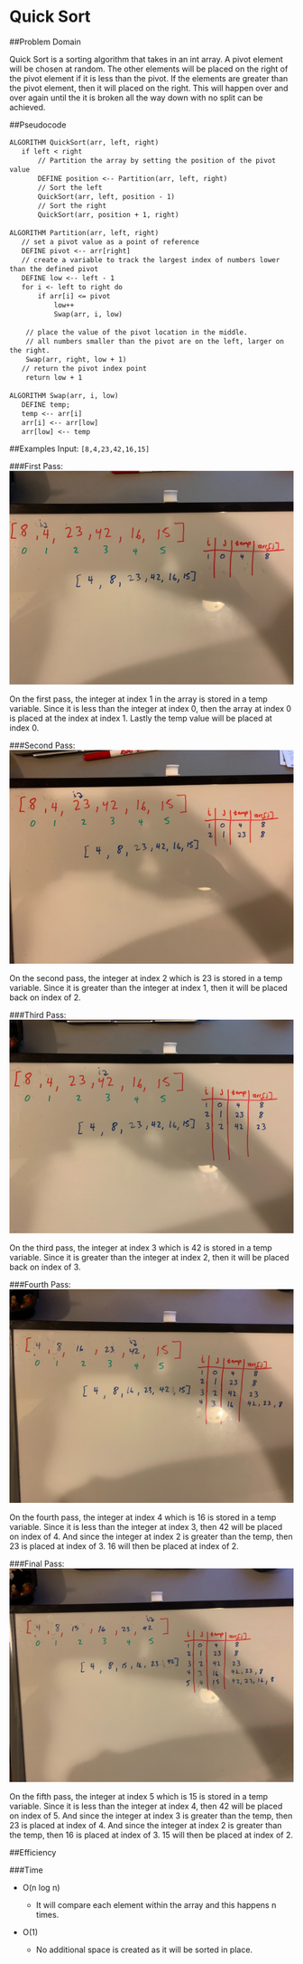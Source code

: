 # Quick Sort

##Problem Domain

Quick Sort is a sorting algorithm that takes in an int array. A pivot element will be chosen at random. The other elements will be placed on the right of the pivot element if it is less than the pivot. If the elements are greater than the pivot element, then it will placed on the right. This will happen over and over again until the it is broken all the way down with no split can be achieved.

 ##Pseudocode
 ```
ALGORITHM QuickSort(arr, left, right)
    if left < right
        // Partition the array by setting the position of the pivot value 
        DEFINE position <-- Partition(arr, left, right) 
        // Sort the left
        QuickSort(arr, left, position - 1)
        // Sort the right
        QuickSort(arr, position + 1, right)

ALGORITHM Partition(arr, left, right)
    // set a pivot value as a point of reference
    DEFINE pivot <-- arr[right]
    // create a variable to track the largest index of numbers lower than the defined pivot
    DEFINE low <-- left - 1
    for i <- left to right do
        if arr[i] <= pivot
            low++
            Swap(arr, i, low)

     // place the value of the pivot location in the middle.
     // all numbers smaller than the pivot are on the left, larger on the right. 
     Swap(arr, right, low + 1)
    // return the pivot index point
     return low + 1

ALGORITHM Swap(arr, i, low)
    DEFINE temp;
    temp <-- arr[i]
    arr[i] <-- arr[low]
    arr[low] <-- temp
```

##Examples
Input: `[8,4,23,42,16,15]`

###First Pass: 
![Output](../../../../../assets/insertion-pass1.jpg)

On the first pass, the integer at index 1 in the array is stored in a temp variable. Since it is less than the integer at index 0, then the array at index 0 is placed at the index at index 1. Lastly the temp value will be placed at index 0.

###Second Pass: 
![Output](../../../../../assets/insertion-pass2.jpg)

On the second pass, the integer at index 2 which is 23 is stored in a temp variable. Since it is greater than the integer at index 1, then it will be placed back on index of 2.

###Third Pass: 
![Output](../../../../../assets/insertion-pass3.jpg)

On the third pass, the integer at index 3 which is 42 is stored in a temp variable. Since it is greater than the integer at index 2, then it will be placed back on index of 3.

###Fourth Pass: 
![Output](../../../../../assets/insertion-pass4.jpg)

On the fourth pass, the integer at index 4 which is 16 is stored in a temp variable. Since it is less than the integer at index 3, then 42 will be placed on index of 4. And since the integer at index 2 is greater than the temp, then 23 is placed at index of 3. 16 will then be placed at index of 2.


###Final Pass: 
![Output](../../../../../assets/insertion-pass5.jpg)

On the fifth pass, the integer at index 5 which is 15 is stored in a temp variable. Since it is less than the integer at index 4, then 42 will be placed on index of 5. And since the integer at index 3 is greater than the temp, then 23 is placed at index of 4. And since the integer at index 2 is greater than the temp, then 16 is placed at index of 3. 15 will then be placed at index of 2.

##Efficiency

###Time

- O(n log n)
    - It will compare each element within the array and this happens n times.
    
- O(1)
    - No additional space is created as it will be sorted in place.
    


